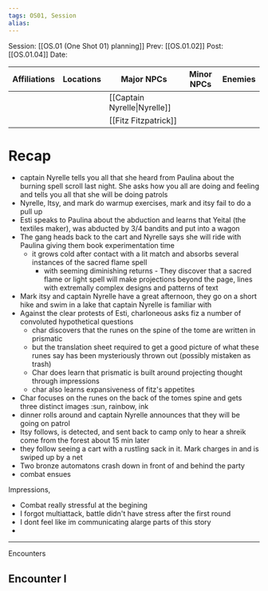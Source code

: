 ```yaml
---
tags: OS01, Session
alias:
---
```

Session: [[OS.01 (One Shot 01) planning]]
Prev: [[OS.01.02]]
Post: [[OS.01.04]]
Date:

| Affiliations | Locations | Major NPCs                   | Minor NPCs | Enemies |
| ------------ | --------- | ---------------------------- | ---------- | ------- |
|              |           | [[Captain Nyrelle\|Nyrelle]] |            |         |
|              |           |      [[Fitz Fitzpatrick]]                        |            |         |

   # Recap
   - captain Nyrelle tells you all that she heard from Paulina about the burning spell scroll last night. She asks how you all are doing and feeling and tells you all that she will be doing patrols
   - Nyrelle, Itsy, and mark do warmup exercises, mark and itsy fail to do a pull up 
   - Esti speaks to Paulina about the abduction and learns that Yeital (the textiles maker), was abducted by 3/4 bandits and put into a wagon
   - The gang heads back to the cart and Nyrelle says she will ride with Paulina giving them book experimentation time 
	   - it grows cold after contact with a lit match and absorbs several instances of the sacred flame spell 
		   - with seeming diminishing returns
	- They discover that a sacred flame or light spell will make projections beyond the page, lines with extremally complex designs and patterns of text
- Mark itsy and captain Nyrelle have a great afternoon,  they go on a short hike and swim in a lake that captain Nyrelle is familiar with 
- Against the clear protests of Esti, charloneous asks fiz a number of convoluted hypothetical questions
	- char discovers that the runes on the spine of the tome are written in prismatic
	- but the  translation sheet required to get a good picture of what these runes say has been mysteriously thrown out (possibly mistaken as trash)
	- Char does learn that prismatic is built around projecting thought through impressions 
	- char also learns expansiveness of fitz's appetites 
- Char focuses on the runes on the back of the tomes spine and gets three distinct images :sun, rainbow, ink
- dinner rolls around and captain Nyrelle announces that they will be going on patrol
- Itsy follows, is detected, and sent back to camp only to hear a shreik come from the forest about 15 min later
- they follow seeing a cart with a rustling sack in it. Mark charges in and is swiped up by a net
- Two bronze automatons crash down in front of and behind the party 
- combat ensues

Impressions, 
- Combat really stressful at the begining
- I forgot multiattack, battle didn't have stress after the first round 
- I dont feel like im communicating alarge parts of this story
- 

---
 Encounters
 ## Encounter I

